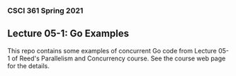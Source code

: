 ### CSCI 361 Spring 2021 
## Lecture 05-1: Go Examples

This repo contains some examples of concurrent Go code from Lecture 05-1 of
Reed's Parallelism and Concurrency course. See the course web page for the
details.

